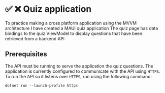# :white_check_mark: :x: Quiz application
To practice making a cross platform application using the MVVM architecture I have created a MAUI quiz application
The quiz page has data bindings to the quiz ViewModel to display questions that have been retrieved from a backend API

## Prerequisites
The API must be running to serve the application the quiz questions. The application is currently configured to communicate with the API using `HTTPS`.
To run the API so it listens over `HTTPS`, run using the following command:
```
dotnet run --launch-profile https
```
